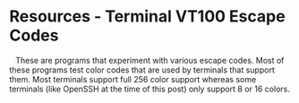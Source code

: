 # Resources - Terminal VT100 Escape Codes
&ensp; These are programs that experiment with various escape codes. Most of these programs test color codes that are used by terminals that support them. Most terminals support full 256 color support whereas some terminals (like OpenSSH at the time of this post) only support 8 or 16 colors.